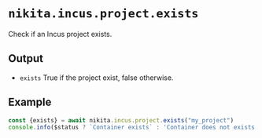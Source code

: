 # `nikita.incus.project.exists`

Check if an Incus project exists.

## Output

* `exists`
  True if the project exist, false otherwise.

## Example

```js
const {exists} = await nikita.incus.project.exists("my_project")
console.info($status ? `Container exists` : 'Container does not exists')
```
